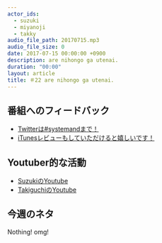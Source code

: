 ```yaml
---
actor_ids:
  - suzuki
  - miyanoji
  - takky
audio_file_path: 20170715.mp3
audio_file_size: 0
date: 2017-07-15 00:00:00 +0900
description: are nihongo ga utenai.
duration: "00:00"
layout: article
title: ＃22 are nihongo ga utenai.
---
```

## 番組へのフィードバック
* [Twitterは#systemandまで！](https://twitter.com/search?q=%23systemand)
* [iTunesレビューもしていただけると嬉しいです！](https://itunes.apple.com/jp/podcast/systemand-online/id1205168408?mt=2)

## Youtuber的な活動
* [SuzukiのYoutube](https://www.youtube.com/channel/UCqTozqKO5AWD8OccCnW3Rvw)
* [TakiguchiのYoutube](https://www.youtube.com/channel/UCtoXGiMeDggQPdGoanDE2sA)


## 今週のネタ
Nothing! omg!
